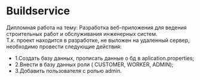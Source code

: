 # Buildservice
Дипломная работа на тему: Разработка веб-приложения для ведения строительных работ и обслуживания инженерных систем.  
Т.к. проект находится в разработке, не выложен на удаленный сервер, необходимо провести следующие действия:  
  - 1.Создать базу данных, прописать данные о бд в aplication.properties;
  - 2.Внести в базу данных роли ( CUSTOMER, WORKER, ADMIN);
  - 3.Добавить пользователя с ролью admin.
   
